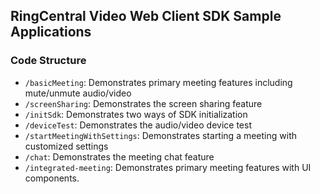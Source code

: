 ## RingCentral Video Web Client SDK Sample Applications

### Code Structure

- `/basicMeeting`: Demonstrates primary meeting features including mute/unmute audio/video
- `/screenSharing`: Demonstrates the screen sharing feature
- `/initSdk`: Demonstrates two ways of SDK initialization
- `/deviceTest`: Demonstrates the audio/video device test
- `/startMeetingWithSettings`: Demonstrates starting a meeting with customized settings
- `/chat`: Demonstrates the meeting chat feature
- `/integrated-meeting`: Demonstrates primary meeting features with UI components.